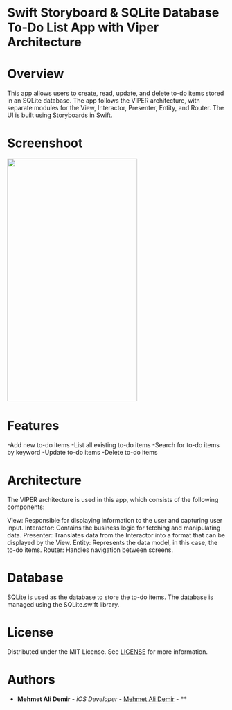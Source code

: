 # Swift Storyboard & SQLite Database To-Do List App with Viper Architecture

# Overview
This app allows users to create, read, update, and delete to-do items stored in an SQLite database. The app follows the VIPER architecture, with separate modules for the View, Interactor, Presenter, Entity, and Router. The UI is built using Storyboards in Swift.

# Screenshoot

<img src="https://i.imgur.com/wFgxX8P.png"  width="300" height="560">


# Features
 -Add new to-do items
 -List all existing to-do items
 -Search for to-do items by keyword
 -Update to-do items
 -Delete to-do items

# Architecture
The VIPER architecture is used in this app, which consists of the following components:

View: Responsible for displaying information to the user and capturing user input.
Interactor: Contains the business logic for fetching and manipulating data.
Presenter: Translates data from the Interactor into a format that can be displayed by the View.
Entity: Represents the data model, in this case, the to-do items.
Router: Handles navigation between screens.

# Database
SQLite is used as the database to store the to-do items. The database is managed using the SQLite.swift library.

# License

Distributed under the MIT License. See [LICENSE](https://github.com/mehmetalidemir/ToDo-SQLite/blob/main/LICENSE.md) for more information.

# Authors

* **Mehmet Ali Demir** - *iOS Developer* - [Mehmet Ali Demir](https://github.com/mehmetalidemir) - **

